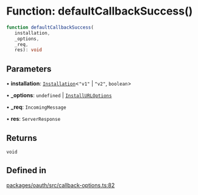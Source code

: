 # Function: defaultCallbackSuccess()

```ts
function defaultCallbackSuccess(
   installation, 
   _options, 
   _req, 
   res): void
```

## Parameters

• **installation**: [`Installation`](../interfaces/Installation.md)\<`"v1"` \| `"v2"`, `boolean`\>

• **\_options**: `undefined` \| [`InstallURLOptions`](../interfaces/InstallURLOptions.md)

• **\_req**: `IncomingMessage`

• **res**: `ServerResponse`

## Returns

`void`

## Defined in

[packages/oauth/src/callback-options.ts:82](https://github.com/slackapi/node-slack-sdk/blob/c15385ef93ccdde9702f52f7d1f445999203d794/packages/oauth/src/callback-options.ts#L82)
